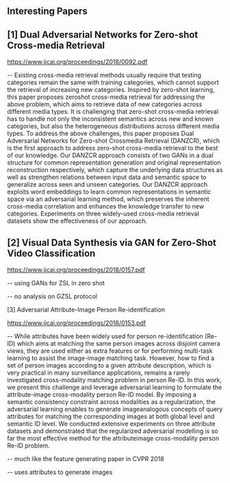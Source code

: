 Interesting Papers
------------------

[1] Dual Adversarial Networks for Zero-shot Cross-media Retrieval
-------------------------------------------------------------------

https://www.ijcai.org/proceedings/2018/0092.pdf

-- Existing cross-media retrieval methods usually require that testing categories remain the same with training categories, which cannot support the retrieval  of increasing new categories. Inspired by zero-shot learning, this paper proposes zeroshot cross-media retrieval for addressing the above problem, which aims to retrieve data of new categories across different media types. It is challenging that zero-shot cross-media retrieval has to handle not only the inconsistent semantics across new and known categories, but also the heterogeneous distributions across different media types. To address the above challenges, this paper proposes Dual Adversarial Networks for Zero-shot Crossmedia Retrieval (DANZCR), which is the first approach to address zero-shot cross-media retrieval to the best of our knowledge. Our DANZCR approach consists of two GANs in a dual structure for common representation generation and original representation reconstruction respectively, which capture the underlying data structures as well as strengthen relations between input data and semantic space to generalize across seen and unseen categories. Our DANZCR approach exploits word embeddings to learn common representations in semantic space via an adversarial learning method, which preserves the inherent cross-media correlation and enhances the knowledge transfer to new categories. Experiments on three widely-used cross-media retrieval datasets show the effectiveness of our approach.

[2] Visual Data Synthesis via GAN for Zero-Shot Video Classification
---------------------------------------------------------------------

https://www.ijcai.org/proceedings/2018/0157.pdf

-- using GANs for ZSL in zero shot

-- no analysis on GZSL protocol

[3] Adversarial Attribute-Image Person Re-identification

https://www.ijcai.org/proceedings/2018/0153.pdf

-- While attributes have been widely used for person re-identification (Re-ID) which aims at matching  the same person images across disjoint camera views, they are used either as extra features or for performing multi-task learning to assist the image-image matching task. However, how to find a set of person images according to a given attribute description, which is very practical in many surveillance applications, remains a rarely investigated cross-modality matching problem in person Re-ID. In this work, we present this challenge and leverage adversarial learning to formulate the attribute-image cross-modality person Re-ID model. By imposing a semantic consistency constraint across modalities as a regularization, the adversarial learning enables to generate imageanalogous concepts of query attributes for matching the corresponding images at both global level and semantic ID level. We conducted extensive experiments on three attribute datasets and demonstrated that the regularized adversarial modelling is so far the most effective method for the attributeimage cross-modality person Re-ID problem. 

-- much like the feature generating paper in CVPR 2018 

-- uses attributes to generate images 





